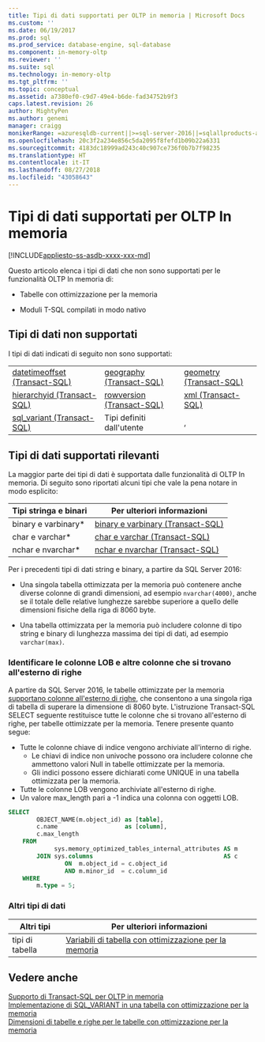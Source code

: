```yaml
---
title: Tipi di dati supportati per OLTP in memoria | Microsoft Docs
ms.custom: ''
ms.date: 06/19/2017
ms.prod: sql
ms.prod_service: database-engine, sql-database
ms.component: in-memory-oltp
ms.reviewer: ''
ms.suite: sql
ms.technology: in-memory-oltp
ms.tgt_pltfrm: ''
ms.topic: conceptual
ms.assetid: a7380ef0-c9d7-49e4-b6de-fad34752b9f3
caps.latest.revision: 26
author: MightyPen
ms.author: genemi
manager: craigg
monikerRange: =azuresqldb-current||>=sql-server-2016||=sqlallproducts-allversions||>=sql-server-linux-2017||=azuresqldb-mi-current
ms.openlocfilehash: 20c3f2a234e856c5da2095f8fefd1b09b22a6331
ms.sourcegitcommit: 4183dc18999ad243c40c907ce736f0b7b7f98235
ms.translationtype: HT
ms.contentlocale: it-IT
ms.lasthandoff: 08/27/2018
ms.locfileid: "43058643"
---
```

# <a name="supported-data-types-for-in-memory-oltp"></a>Tipi di dati supportati per OLTP In memoria
[!INCLUDE[appliesto-ss-asdb-xxxx-xxx-md](../../includes/appliesto-ss-asdb-xxxx-xxx-md.md)]

  Questo articolo elenca i tipi di dati che non sono supportati per le funzionalità OLTP In memoria di:  
  
-   Tabelle con ottimizzazione per la memoria  
  
-   Moduli T-SQL compilati in modo nativo  
  
## <a name="unsupported-data-types"></a>Tipi di dati non supportati  
 I tipi di dati indicati di seguito non sono supportati:  
  
||||  
|-|-|-|  
|[datetimeoffset &#40;Transact-SQL&#41;](../../t-sql/data-types/datetimeoffset-transact-sql.md)|[geography &#40;Transact-SQL&#41;](../../t-sql/spatial-geography/spatial-types-geography.md)|[geometry &#40;Transact-SQL&#41;](../../t-sql/spatial-geometry/spatial-types-geometry-transact-sql.md)|  
|[hierarchyid &#40;Transact-SQL&#41;](../../t-sql/data-types/hierarchyid-data-type-method-reference.md)|[rowversion &#40;Transact-SQL&#41;](../../t-sql/data-types/rowversion-transact-sql.md)|[xml &#40;Transact-SQL&#41;](../../t-sql/xml/xml-transact-sql.md)|  
|[sql_variant &#40;Transact-SQL&#41;](../../t-sql/data-types/sql-variant-transact-sql.md)|Tipi definiti dall'utente|,|  
  
## <a name="notable-supported-data-types"></a>Tipi di dati supportati rilevanti  
 La maggior parte dei tipi di dati è supportata dalle funzionalità di OLTP In memoria. Di seguito sono riportati alcuni tipi che vale la pena notare in modo esplicito:  
  
|Tipi stringa e binari|Per ulteriori informazioni|  
|-----------------------------|--------------------------|  
|binary e varbinary*|[binary e varbinary &#40;Transact-SQL&#41;](../../t-sql/data-types/binary-and-varbinary-transact-sql.md)|  
|char e varchar*|[char e varchar &#40;Transact-SQL&#41;](../../t-sql/data-types/char-and-varchar-transact-sql.md)|  
|nchar e nvarchar*|[nchar e nvarchar &#40;Transact-SQL&#41;](../../t-sql/data-types/nchar-and-nvarchar-transact-sql.md)|  
  
Per i precedenti tipi di dati string e binary, a partire da SQL Server 2016:  
  
- Una singola tabella ottimizzata per la memoria può contenere anche diverse colonne di grandi dimensioni, ad esempio `nvarchar(4000)`, anche se il totale delle relative lunghezze sarebbe superiore a quello delle dimensioni fisiche della riga di 8060 byte.  
  
- Una tabella ottimizzata per la memoria può includere colonne di tipo string e binary di lunghezza massima dei tipi di dati, ad esempio `varchar(max)`.  


### <a name="identify-lobs-and-other-columns-that-are-off-row"></a>Identificare le colonne LOB e altre colonne che si trovano all'esterno di righe

A partire da SQL Server 2016, le tabelle ottimizzate per la memoria [supportano colonne all'esterno di righe](../../relational-databases/in-memory-oltp/table-and-row-size-in-memory-optimized-tables.md), che consentono a una singola riga di tabella di superare la dimensione di 8060 byte. L'istruzione Transact-SQL SELECT seguente restituisce tutte le colonne che si trovano all'esterno di righe, per tabelle ottimizzate per la memoria. Tenere presente quanto segue:

- Tutte le colonne chiave di indice vengono archiviate all'interno di righe.
  - Le chiavi di indice non univoche possono ora includere colonne che ammettono valori Null in tabelle ottimizzate per la memoria.
  - Gli indici possono essere dichiarati come UNIQUE in una tabella ottimizzata per la memoria.
- Tutte le colonne LOB vengono archiviate all'esterno di righe.
- Un valore max_length pari a -1 indica una colonna con oggetti LOB.


```sql
SELECT
        OBJECT_NAME(m.object_id) as [table],
        c.name                   as [column],
        c.max_length
    FROM
             sys.memory_optimized_tables_internal_attributes AS m
        JOIN sys.columns                                     AS c
                ON  m.object_id = c.object_id
                AND m.minor_id  = c.column_id
    WHERE
        m.type = 5;
```


### <a name="other-data-types"></a>Altri tipi di dati


|Altri tipi|Per ulteriori informazioni|  
|-----------------|--------------------------|  
|tipi di tabella|[Variabili di tabella con ottimizzazione per la memoria](../../relational-databases/in-memory-oltp/faster-temp-table-and-table-variable-by-using-memory-optimization.md)|  
  
## <a name="see-also"></a>Vedere anche  
 [Supporto di Transact-SQL per OLTP in memoria](../../relational-databases/in-memory-oltp/transact-sql-support-for-in-memory-oltp.md)   
 [Implementazione di SQL_VARIANT in una tabella con ottimizzazione per la memoria](../../relational-databases/in-memory-oltp/implementing-sql-variant-in-a-memory-optimized-table.md)  
 [Dimensioni di tabelle e righe per le tabelle con ottimizzazione per la memoria](../../relational-databases/in-memory-oltp/table-and-row-size-in-memory-optimized-tables.md)  
  
  
